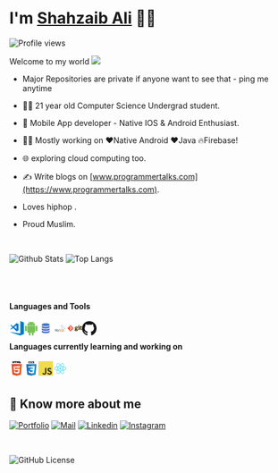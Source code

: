 # I'm [Shahzaib Ali](https://www.programmertalks.com) 🙋‍♂️

![Profile views](https://gpvc.arturio.dev/realshahzaib)




 Welcome to my world <img src="https://github.com/TheDudeThatCode/TheDudeThatCode/blob/master/Assets/Earth.gif" width="24px">

- Major Repositories are private if anyone want to see that - ping me anytime
- 👨‍🎓 21 year old Computer Science Undergrad student.
- 📱 Mobile App developer - Native IOS & Android Enthusiast.
- 👨‍💻 Mostly working on ❤️Native Android ❤️Java 🔥Firebase!
- 🌐 exploring cloud computing too.
- ✍️ Write blogs on [www.programmertalks.com](https://www.programmertalks.com).
- Loves hiphop .
- Proud Muslim.

  <br>

![Github Stats](https://github-readme-stats.vercel.app/api?username=realshahzaib&show_icons=true&count_private=true&include_all_commits=true&hide=stars)
![Top Langs](https://github-readme-stats.vercel.app/api/top-langs/?username=realshahzaib&layout=compact)


</br>


<br/>

#### Languages and Tools

<img align="left" alt="Visual Studio Code" width="26px" src="https://raw.githubusercontent.com/github/explore/80688e429a7d4ef2fca1e82350fe8e3517d3494d/topics/visual-studio-code/visual-studio-code.png" />
<img align="left" alt="android" width="26px" src="https://raw.githubusercontent.com/github/explore/80688e429a7d4ef2fca1e82350fe8e3517d3494d/topics/android/android.png" />
<img align="left" alt="SQL" width="26px" src="https://raw.githubusercontent.com/github/explore/80688e429a7d4ef2fca1e82350fe8e3517d3494d/topics/sql/sql.png" />
<img align="left" alt="mysql" width="26px" src="https://raw.githubusercontent.com/github/explore/80688e429a7d4ef2fca1e82350fe8e3517d3494d/topics/mysql/mysql.png" />
<img align="left" alt="Git" width="26px" src="https://raw.githubusercontent.com/github/explore/80688e429a7d4ef2fca1e82350fe8e3517d3494d/topics/git/git.png" />
<img align="left" alt="github" width="26px" src="https://raw.githubusercontent.com/github/explore/78df643247d429f6cc873026c0622819ad797942/topics/github/github.png" />

<br/>

#### Languages currently learning and working on

<img align="left" alt="HTML5" width="26px" src="https://raw.githubusercontent.com/github/explore/80688e429a7d4ef2fca1e82350fe8e3517d3494d/topics/html/html.png" />
<img align="left" alt="css3" width="26px" src="https://raw.githubusercontent.com/github/explore/80688e429a7d4ef2fca1e82350fe8e3517d3494d/topics/css/css.png" />
<img align="left" alt="JavaScript" width="26px" src="https://raw.githubusercontent.com/github/explore/80688e429a7d4ef2fca1e82350fe8e3517d3494d/topics/javascript/javascript.png" />
<img align="left" alt="react native" width="26px" src="https://raw.githubusercontent.com/github/explore/80688e429a7d4ef2fca1e82350fe8e3517d3494d/topics/react/react.png" />

<br />
<br />


## 🔗 Know more about me 

[![Portfolio](https://img.shields.io/badge/-Portfolio-black?style=for-the-badge&logo=google-chrome&logoColor=white)](https://realshahzaib.github.io/Portfolio/)
[![Mail](https://img.shields.io/badge/-Say%20Hi!-black?style=for-the-badge&logo=gmail)](mailto:Contact.ShahzaibAli@gmail.com)
[![Linkedin](https://img.shields.io/badge/-LinkedIn-black?style=for-the-badge&logo=Linkedin)](https://www.linkedin.com/in/realshahzaibali/)
[![Instagram](https://img.shields.io/badge/-Instagram-black?style=for-the-badge&logo=instagram)](https://www.instagram.com/realshahzaibali/)

<br>

![GitHub License](https://img.shields.io/github/license/realshahzaib/realshahzaib?style=flat)

</br>
